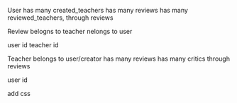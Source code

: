User
has many created_teachers
has many reviews
has many reviewed_teachers, through reviews


Review
belogns to teacher
nelongs to user

user id
teacher id


Teacher
belongs to user/creator
has many reviews
has many critics through reviews

user id

add css